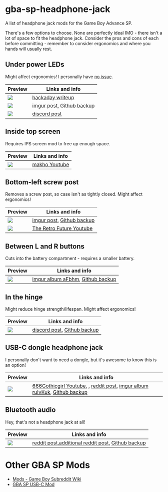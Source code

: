 # gba-sp-headphone-jack
 A list of headphone jack mods for the Game Boy Advance SP.
 
 There's a few options to choose. None are perfectly ideal IMO - there isn't a lot of space to fit the headphone jack. Consider the pros and cons of each before committing - remember to consider ergonomics and where you hands will usually rest.

## Under power LEDs
Might affect ergonomics! I personally have [no issue](under-power-LED-ergonomics.jpg).

Preview | Links and info
------------ | -------------
![](hackaday-173427-gba-sp-headphone-jack-mod-thumbnail.jpg) | [hackaday writeup](https://hackaday.io/project/173427-gba-sp-headphone-jack-mod)
![](imgur-da826qH/1%20-%209PAMmfi.jpg)| [imgur post](https://imgur.com/a/da826qH), [Github backup](imgur-da826qH/)
![](discord-orangeglo-thumbnail.png)| [discord post](https://discordapp.com/channels/246604458744610816/332487777986019337/734842804538179667)

## Inside top screen
Requires IPS screen mod to free up enough space.

Preview | Links and info
------------ | -------------
![](youtube-L5i0NNrpfFw-thumbnail.png) | [makho Youtube](https://www.youtube.com/watch?v=L5i0NNrpfFw)

## Bottom-left screw post
Removes a screw post, so case isn't as tightly closed. Might affect ergonomics!

Preview | Links and info
------------ | -------------
![](imgur-mqhpRvp/8%20-%20LQ98QbA.jpg) | [imgur post](https://imgur.com/a/mqhpRvp), [Github backup](imgur-mqhpRvp/)
![](youtube-MOywVfRrYTg-thumbnail.png) | [The Retro Future Youtube](https://www.youtube.com/watch?v=MOywVfRrYTg)

## Between L and R buttons
Cuts into the battery compartment - requires a smaller battery.

Preview | Links and info
------------ | -------------
![](imgur-aFbhm/1%20-%20JcI5gWH.jpg) | [imgur album aFbhm](https://imgur.com/a/aFbhm), [Github backup](imgur-aFbhm/)

## In the hinge
Might reduce hinge strength/lifespan. Might affect ergonomics!

Preview | Links and info
------------ | -------------
![](discord-sammy.sam/image5.jpg) | [discord post](https://discordapp.com/channels/246604458744610816/332487777986019337/733445195001102468), [Github backup](discord-sammy.sam/)

## USB-C dongle headphone jack
I personally don't want to need a dongle, but it's awesome to know this is an option!

Preview | Links and info
------------ | -------------
![](youtube-5_2sGFCsaPw-thumbnail.png) | [666Gothicgirl Youtube](https://www.youtube.com/watch?v=5_2sGFCsaPw), , [reddit post](https://www.reddit.com/r/Gameboy/comments/e62yc5/complete_my_cover_for_the_usb_c_port_that_i_build/f9qq91v/), [imgur album ruIvKuk](https://imgur.com/a/ruIvKuk), [Github backup](imgur-ruIvKuk/)

## Bluetooth audio
Hey, that's not a headphone jack at all!

Preview | Links and info
------------ | -------------
![](gameboy-subreddit-eg937m/image3.jpg) | [reddit post](https://www.reddit.com/r/Gameboy/comments/eg937m/gameboy_advance_sp_bluetooth_audio_mod/),[additional reddit post](https://www.reddit.com/r/Gameboy/comments/gc5k7x/gba_with_bluetooth_audio/), [Github backup](gameboy-subreddit-eg937m/)


# Other GBA SP Mods
* [Mods - Game Boy Subreddit Wiki](https://www.reddit.com/r/GameBoy/wiki/mods)
* [GBA SP USB-C Mod](https://github.com/rorosaurus/gba-sp-usb-c)